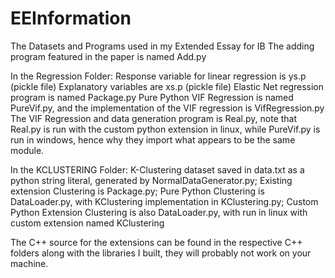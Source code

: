 # EEInformation
The Datasets and Programs used in my Extended Essay for IB
The adding program featured in the paper is named Add.py

In the Regression Folder:
Response variable for linear regression is ys.p (pickle file)
Explanatory variables are xs.p (pickle file)
Elastic Net regression program is named Package.py
Pure Python VIF Regression is named PureVif.py, and the implementation of the VIF regression is VifRegression.py
The VIF Regression and data generation program is Real.py, note that Real.py is run with the custom python extension in linux, while PureVif.py is run in windows, hence why they import what appears to be the same module.

In the KCLUSTERING Folder:
K-Clustering dataset saved in data.txt as a python string literal, generated by NormalDataGenerator.py;
Existing extension Clustering is Package.py;
Pure Python Clustering is DataLoader.py, with KClustering implementation in KClustering.py;
Custom Python Extension Clustering is also DataLoader.py, with run in linux with custom extension named KClustering

The C++ source for the extensions can be found in the respective C++ folders along with the libraries I built, they will probably not work on your machine.

